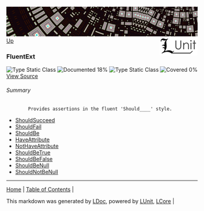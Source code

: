![](../Content/LUnit-banner-small.png "")
[<img align="right" src="../Content/LUnit-logo-small.png">](../../README.md)
[Up](../LUnit.md)
### FluentExt
![Type Static Class](http://b.repl.ca/v1/Type-Static%20Class-lightgrey.png "") ![Documented 18%](http://b.repl.ca/v1/Documented-18%25-red.png "")
![Type Static Class](http://b.repl.ca/v1/Type-Static%20Class-lightgrey.png "") ![Covered 0%](http://b.repl.ca/v1/Covered-0%25-red.png "")
[View Source](../Extensions/FluentExt.cs)
###### Summary

            Provides assertions in the fluent 'Should____' style.
            
 - [ShouldSucceed](FluentExt_ShouldSucceed.md)
 - [ShouldFail](FluentExt_ShouldFail.md)
 - [ShouldBe](FluentExt_ShouldBe.md)
 - [HaveAttribute](FluentExt_HaveAttribute.md)
 - [NotHaveAttribute](FluentExt_NotHaveAttribute.md)
 - [ShouldBeTrue](FluentExt_ShouldBeTrue.md)
 - [ShouldBeFalse](FluentExt_ShouldBeFalse.md)
 - [ShouldBeNull](FluentExt_ShouldBeNull.md)
 - [ShouldNotBeNull](FluentExt_ShouldNotBeNull.md)
---

[Home](../../README.md) | [Table of Contents](../../TableOfContents.md) | 


This markdown was generated by [LDoc](https://github.com/CodeSingularity/LDoc), powered by [LUnit](https://github.com/CodeSingularity/LUnit), [LCore](https://github.com/CodeSingularity/LCore) | 

